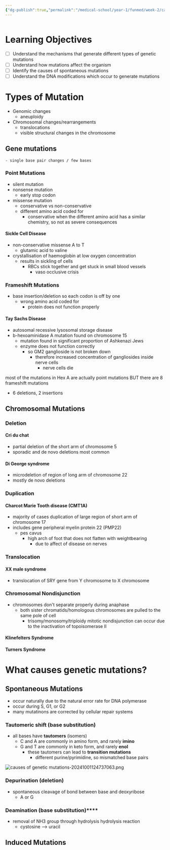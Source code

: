 ```yaml
---
{"dg-publish":true,"permalink":"/medical-school/year-1/funmed/week-2/causes-of-genetic-mutations/","tags":["funmed"]}
---
```


```table-of-contents
```
# Learning Objectives
- [ ] Understand the mechanisms that generate different types of genetic mutations
- [ ] Understand how mutations affect the organism
- [ ] Identify the causes of spontaneous mutations
- [ ] Understand the DNA modifications which occur to generate mutations

# Types of Mutation
- Genomic changes
	- aneuploidy
- Chromosomal changes/rearrangements
	- translocations
	- visible structural changes in the chromosome
## Gene mutations
	- single base pair changes / few bases

### Point Mutations
- silent mutation
- nonsense mutation
	- early stop codon
- missense mutation
	- conservative vs non-conservative
	- different amino acid coded for
		- conservative when the different amino acid has a similar chemistry, so not as severe consequences

#### Sickle Cell Disease
- non-conservative missense A to T
	- glutamic acid to valine
- crystallisation of haemoglobin at low oxygen concentration
	- results in sickling of cells
		- RBCs stick together and get stuck in small blood vessels
			- vaso occlusive crisis

### Frameshift Mutations
- base insertion/deletion so each codon is off by one
	- wrong amino acid coded for
		- protein does not function properly

#### Tay Sachs Disease
- autosomal recessive lysosomal storage disease
- b-hexoaminidase A mutation found on chromosome 15
	- mutation found in significant proportion of Ashkenazi Jews
	- enzyme does not function correctly
		- so GM2 ganglioside is not broken down
			- therefore increased concentration of gangliosides inside nerve cells
				- nerve cells die

most of the mutations in Hex A are actually point mutations
		BUT
there are 8 frameshift mutations
- 6 deletions, 2 insertions

## Chromosomal Mutations

### Deletion
#### Cri du chat
- partial deletion of the short arm of chromosome 5
- sporadic and de novo deletions most common
#### Di George syndrome
- microdeletion of region of long arm of chromosome 22
- mostly de novo deletions

### Duplication
#### Charcot Marie Tooth disease (CMT1A)
- majority of cases duplication of large region of short arm of chromosome 17
- includes gene peripheral myelin protein 22 (PMP22)
	- pes cavus
		- high arch of foot that does not flatten with weightbearing
			- due to affect of disease on nerves

### Translocation
#### XX male syndrome
- translocation of SRY gene from Y chromosome to X chromosome

### Chromosomal Nondisjunction
- chromosomes don't separate properly during anaphase
	- both sister chromatids/homologous chromosomes are pulled to the same pole of cell
		- trisomy/monosomy/triploidy
mitotic nondisjunction can occur due to the inactivation of topoisomerase II

#### Klinefelters Syndrome
#### Turners Syndrome

# What causes genetic mutations?

## Spontaneous Mutations
- occur naturally due to the natural error rate for DNA polymerase
- occur during S, G1, or G2
- many mutatinons are corrected by cellular repair systems

### Tautomeric shift (base substitution)
- all bases have **tautomers** (isomers)
	- C and A are commonly in amino form, and rarely **imino**
	- G and T are commonly in keto form, and rarely **enol**
		- these tautomers can lead to **transition mutations**
			- different purine/pyrimidine, so mismatched base pairs

![causes of genetic mutations-20241001124737063.png](/img/user/Medical%20School/Year%201/funmed/week%202/attachments/causes%20of%20genetic%20mutations-20241001124737063.png)

### Depurination (deletion)
- spontaneous cleavage of bond between base and deoxyribose
	- A or G

### Deamination (base substitution)****
- removal of NH3 group through hydrolysis hydrolysis reaction
	- cystosine --> uracil

## Induced Mutations